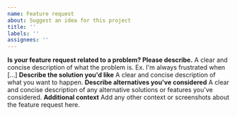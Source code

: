```yaml
---
name: Feature request
about: Suggest an idea for this project
title: ''
labels: ''
assignees: ''
---
```

**Is your feature request related to a problem? Please describe.**
A clear and concise description of what the problem is. Ex. I'm always frustrated when [...]
**Describe the solution you'd like**
A clear and concise description of what you want to happen.
**Describe alternatives you've considered**
A clear and concise description of any alternative solutions or features you've considered.
**Additional context**
Add any other context or screenshots about the feature request here.
        